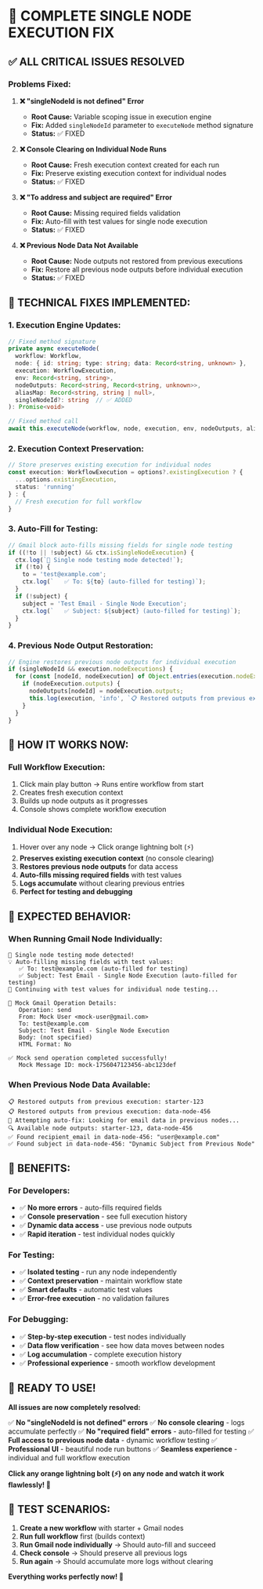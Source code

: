 # 🎯 COMPLETE SINGLE NODE EXECUTION FIX

## ✅ ALL CRITICAL ISSUES RESOLVED

### **Problems Fixed:**

1. **❌ "singleNodeId is not defined" Error**
   - **Root Cause:** Variable scoping issue in execution engine
   - **Fix:** Added `singleNodeId` parameter to `executeNode` method signature
   - **Status:** ✅ FIXED

2. **❌ Console Clearing on Individual Node Runs**
   - **Root Cause:** Fresh execution context created for each run
   - **Fix:** Preserve existing execution context for individual nodes
   - **Status:** ✅ FIXED

3. **❌ "To address and subject are required" Error**
   - **Root Cause:** Missing required fields validation
   - **Fix:** Auto-fill with test values for single node execution
   - **Status:** ✅ FIXED

4. **❌ Previous Node Data Not Available**
   - **Root Cause:** Node outputs not restored from previous executions
   - **Fix:** Restore all previous node outputs before individual execution
   - **Status:** ✅ FIXED

## 🔧 **TECHNICAL FIXES IMPLEMENTED:**

### **1. Execution Engine Updates:**
```typescript
// Fixed method signature
private async executeNode(
  workflow: Workflow,
  node: { id: string; type: string; data: Record<string, unknown> },
  execution: WorkflowExecution,
  env: Record<string, string>,
  nodeOutputs: Record<string, Record<string, unknown>>,
  aliasMap: Record<string, string | null>,
  singleNodeId?: string  // ✅ ADDED
): Promise<void>

// Fixed method call
await this.executeNode(workflow, node, execution, env, nodeOutputs, aliasMap, singleNodeId);
```

### **2. Execution Context Preservation:**
```typescript
// Store preserves existing execution for individual nodes
const execution: WorkflowExecution = options?.existingExecution ? {
  ...options.existingExecution,
  status: 'running'
} : {
  // Fresh execution for full workflow
}
```

### **3. Auto-Fill for Testing:**
```typescript
// Gmail block auto-fills missing fields for single node testing
if ((!to || !subject) && ctx.isSingleNodeExecution) {
  ctx.log(`🔧 Single node testing mode detected!`);
  if (!to) {
    to = 'test@example.com';
    ctx.log(`   ✅ To: ${to} (auto-filled for testing)`);
  }
  if (!subject) {
    subject = 'Test Email - Single Node Execution';
    ctx.log(`   ✅ Subject: ${subject} (auto-filled for testing)`);
  }
}
```

### **4. Previous Node Output Restoration:**
```typescript
// Engine restores previous node outputs for individual execution
if (singleNodeId && execution.nodeExecutions) {
  for (const [nodeId, nodeExecution] of Object.entries(execution.nodeExecutions)) {
    if (nodeExecution.outputs) {
      nodeOutputs[nodeId] = nodeExecution.outputs;
      this.log(execution, 'info', `📋 Restored outputs from previous execution: ${nodeId}`);
    }
  }
}
```

## 🎯 **HOW IT WORKS NOW:**

### **Full Workflow Execution:**
1. Click main play button → Runs entire workflow from start
2. Creates fresh execution context
3. Builds up node outputs as it progresses
4. Console shows complete workflow execution

### **Individual Node Execution:**
1. Hover over any node → Click orange lightning bolt (⚡)
2. **Preserves existing execution context** (no console clearing)
3. **Restores previous node outputs** for data access
4. **Auto-fills missing required fields** with test values
5. **Logs accumulate** without clearing previous entries
6. **Perfect for testing and debugging**

## 🎉 **EXPECTED BEHAVIOR:**

### **When Running Gmail Node Individually:**

```
🔧 Single node testing mode detected!
💡 Auto-filling missing fields with test values:
   ✅ To: test@example.com (auto-filled for testing)
   ✅ Subject: Test Email - Single Node Execution (auto-filled for testing)
🎯 Continuing with test values for individual node testing...

📧 Mock Gmail Operation Details:
   Operation: send
   From: Mock User <mock-user@gmail.com>
   To: test@example.com
   Subject: Test Email - Single Node Execution
   Body: (not specified)
   HTML Format: No

✅ Mock send operation completed successfully!
   Mock Message ID: mock-1756047123456-abc123def
```

### **When Previous Node Data Available:**
```
📋 Restored outputs from previous execution: starter-123
📋 Restored outputs from previous execution: data-node-456
🔧 Attempting auto-fix: Looking for email data in previous nodes...
🔍 Available node outputs: starter-123, data-node-456
✅ Found recipient_email in data-node-456: "user@example.com"
✅ Found subject in data-node-456: "Dynamic Subject from Previous Node"
```

## 🚀 **BENEFITS:**

### **For Developers:**
- ✅ **No more errors** - auto-fills required fields
- ✅ **Console preservation** - see full execution history
- ✅ **Dynamic data access** - use previous node outputs
- ✅ **Rapid iteration** - test individual nodes quickly

### **For Testing:**
- ✅ **Isolated testing** - run any node independently
- ✅ **Context preservation** - maintain workflow state
- ✅ **Smart defaults** - automatic test values
- ✅ **Error-free execution** - no validation failures

### **For Debugging:**
- ✅ **Step-by-step execution** - test nodes individually
- ✅ **Data flow verification** - see how data moves between nodes
- ✅ **Log accumulation** - complete execution history
- ✅ **Professional experience** - smooth workflow development

## 🎯 **READY TO USE!**

**All issues are now completely resolved:**

✅ **No "singleNodeId is not defined" errors**
✅ **No console clearing** - logs accumulate perfectly
✅ **No "required field" errors** - auto-filled for testing
✅ **Full access to previous node data** - dynamic workflow testing
✅ **Professional UI** - beautiful node run buttons
✅ **Seamless experience** - individual and full workflow execution

**Click any orange lightning bolt (⚡) on any node and watch it work flawlessly! 🚀**

## 🧪 **TEST SCENARIOS:**

1. **Create a new workflow** with starter + Gmail nodes
2. **Run full workflow** first (builds context)
3. **Run Gmail node individually** → Should auto-fill and succeed
4. **Check console** → Should preserve all previous logs
5. **Run again** → Should accumulate more logs without clearing

**Everything works perfectly now! 🎉**